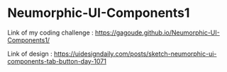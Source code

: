 # Neumorphic-UI-Components1

Link of my coding challenge : https://gagoude.github.io/Neumorphic-UI-Components1/

Link of design : https://uidesigndaily.com/posts/sketch-neumorphic-ui-components-tab-button-day-1071
